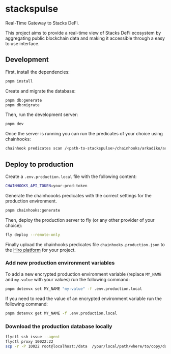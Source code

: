 # stackspulse

Real-Time Gateway to Stacks DeFi.

This project aims to provide a real-time view of Stacks DeFi ecosystem by aggregating public blockchain data and making it accessible through a easy to use interface.

## Development

First, install the dependencies:

```bash
pnpm install
```

Create and migrate the database:

```bash
pnpm db:generate
pnpm db:migrate
```

Then, run the development server:

```bash
pnpm dev
```

Once the server is running you can run the predicates of your choice using chainhooks:

```bash
chainhook predicates scan /<path-to-stackspulse>/chainhooks/arkadiko/arkadiko-swap-v2-1.swap-x-for-y.json --mainnet
```

## Deploy to production

Create a `.env.production.local` file with the following content:

```bash
CHAINHOOKS_API_TOKEN=your-prod-token
```

Generate the chainhoooks predicates with the correct settings for the production environment.

```bash
pnpm chainhooks:generate
```

Then, deploy the production server to fly (or any other provider of your choice):

```bash
fly deploy --remote-only
```

Finally upload the chainhooks predicates file `chainhooks.production.json` to the [Hiro platform](https://platform.hiro.so/) for your project.

### Add new production environment variables

To add a new encrypted production environment variable (replace `MY_NAME` and `my-value` with your values) run the following command:

```bash
pnpm dotenvx set MY_NAME "my-value" -f .env.production.local
```

If you need to read the value of an encrypted environment variable run the following command:

```bash
pnpm dotenvx get MY_NAME -f .env.production.local
```

### Download the production database locally

```bash
flyctl ssh issue --agent
flyctl proxy 10022:22
scp -r -P 10022 root@localhost:/data  /your/local/path/where/to/copy/data
```
